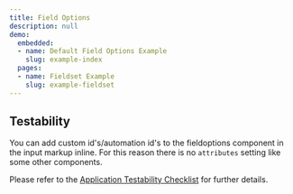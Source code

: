 ```yaml
---
title: Field Options
description: null
demo:
  embedded:
  - name: Default Field Options Example
    slug: example-index
  pages:
  - name: Fieldset Example
    slug: example-fieldset
---
```


## Testability

You can add custom id's/automation id's to the fieldoptions component in the input markup inline. For this reason there is no `attributes` setting like some other components.

Please refer to the [Application Testability Checklist](https://design.infor.com/resources/application-testability-checklist) for further details.
